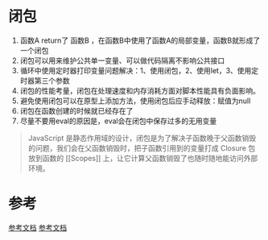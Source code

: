 # 闭包
1. 函数A return了 函数B ，在函数B中使用了函数A的局部变量，函数B就形成了一个闭包
2. 闭包可以用来维护公共单一变量、可以做代码隔离不影响公共接口
3. 循环中使用定时器打印变量问题解决：1、使用闭包，2、使用let，3、使用定时器第三个参数
4. 闭包的性能考量，闭包在处理速度和内存消耗方面对脚本性能具有负面影响。
5. 避免使用闭包可以在原型上添加方法，使用闭包后应手动释放：赋值为null
6. 闭包在函数创建的时候就已经存在了
7. 尽量不要用eval的原因是，eval会在闭包中保存过多的无用变量


> JavaScript 是静态作用域的设计，闭包是为了解决子函数晚于父函数销毁的问题，我们会在父函数销毁时，把子函数引用到的变量打成 Closure 包放到函数的 [[Scopes]] 上，让它计算父函数销毁了也随时随地能访问外部环境。





# 参考
[参考文档](https://developer.mozilla.org/en-US/docs/Web/JavaScript/Closures)
[参考文档](https://juejin.cn/post/6957913856488243237)